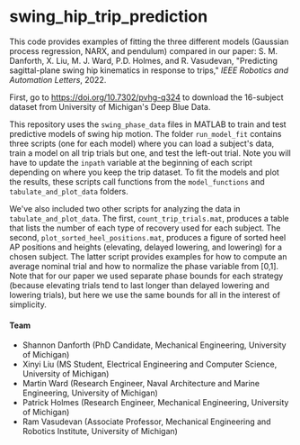 # swing\_hip\_trip\_prediction

This code provides examples of fitting the three different models (Gaussian process regression, NARX, and pendulum) compared in our paper: S. M. Danforth, X. Liu, M. J. Ward, P.D. Holmes, and R. Vasudevan, "Predicting sagittal-plane swing hip kinematics in response to trips," *IEEE Robotics and Automation Letters*, 2022.

First, go to <https://doi.org/10.7302/pvhg-q324> to download the 16-subject dataset from University of Michigan's Deep Blue Data.

This repository uses the `swing_phase_data` files in MATLAB to train and test predictive models of swing hip motion. The folder `run_model_fit` contains three scripts (one for each model) where you can load a subject's data, train a model on all trip trials but one, and test the left-out trial. Note you will have to update the `inpath` variable at the beginning of each script depending on where you keep the trip dataset. To fit the models and plot the results, these scripts call functions from the `model_functions` and `tabulate_and_plot_data` folders.

We've also included two other scripts for analyzing the data in `tabulate_and_plot_data`. The first, `count_trip_trials.mat`, produces a table that lists the number of each type of recovery used for each subject. The second, `plot_sorted_heel_positions.mat`, produces a figure of sorted heel AP positions and heights (elevating, delayed lowering, and lowering) for a chosen subject. The latter script provides examples for how to compute an average nominal trial and how to normalize the phase variable from [0,1]. Note that for our paper we used separate phase bounds for each strategy (because elevating trials tend to last longer than delayed lowering and lowering trials), but here we use the same bounds for all in the interest of simplicity.

#### Team

* Shannon Danforth (PhD Candidate, Mechanical Engineering, University of Michigan)
* Xinyi Liu (MS Student, Electrical Engineering and Computer Science, University of Michigan)
* Martin Ward (Research Engineer, Naval Architecture and Marine Engineering, University of Michigan)
* Patrick Holmes (Research Engineer, Mechanical Engineering, University of Michigan)
* Ram Vasudevan (Associate Professor, Mechanical Engineering and Robotics Institute, University of Michigan)
